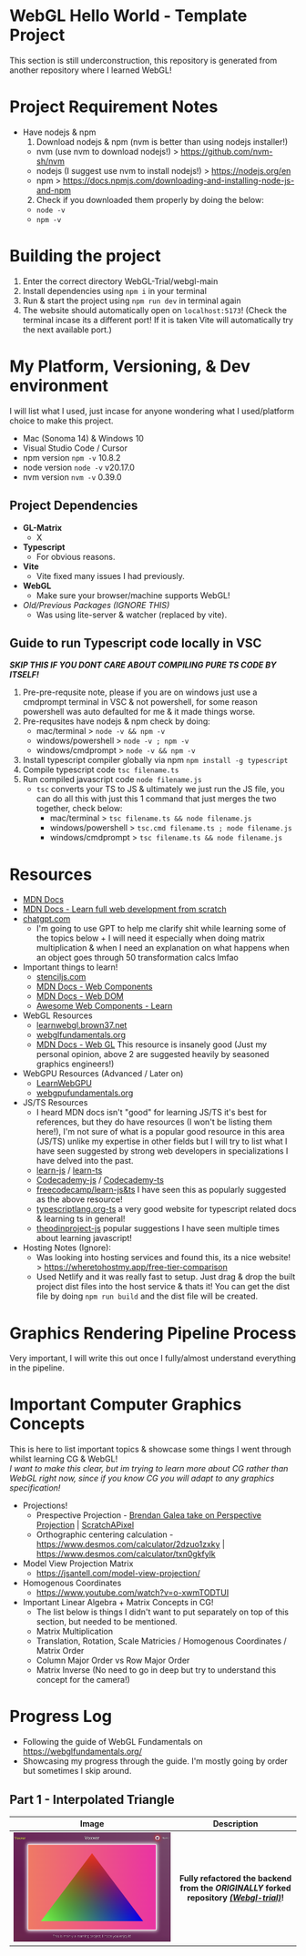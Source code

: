 # WebGL Hello World - Template Project
This section is still underconstruction, this repository is generated from another repository where I learned WebGL!

# Project Requirement Notes
- Have nodejs & npm
  1. Download nodejs & npm (nvm is better than using nodejs installer!)
    - nvm (use nvm to download nodejs!) > https://github.com/nvm-sh/nvm
    - nodejs (I suggest use nvm to install nodejs!) > https://nodejs.org/en
    - npm > https://docs.npmjs.com/downloading-and-installing-node-js-and-npm
  2. Check if you downloaded them properly by doing the below:
    - ```node -v```
    - ```npm -v```

# Building the project
1. Enter the correct directory WebGL-Trial/webgl-main
2. Install dependencies using ```npm i``` in your terminal
3. Run & start the project using ```npm run dev``` in terminal again
4. The website should automatically open on ```localhost:5173```! (Check the terminal incase its a different port! If it is taken Vite will automatically try the next available port.)

# My Platform, Versioning, & Dev environment
I will list what I used, just incase for anyone wondering what I used/platform choice to make this project.
- Mac (Sonoma 14) & Windows 10
- Visual Studio Code / Cursor
- npm version ```npm -v```  10.8.2
- node version ```node -v``` v20.17.0
- nvm version ```nvm -v``` 0.39.0

## Project Dependencies
  - **GL-Matrix**
    - X
  - **Typescript**
    - For obvious reasons.  
  - **Vite**
    - Vite fixed many issues I had previously.
  - **WebGL**
    - Make sure your browser/machine supports WebGL! 
  - *Old/Previous Packages (IGNORE THIS)*
    - Was using lite-server & watcher (replaced by vite).

## Guide to run Typescript code locally in VSC
***SKIP THIS IF YOU DONT CARE ABOUT COMPILING PURE TS CODE BY ITSELF!***
  1. Pre-pre-requsite note, please if you are on windows just use a cmdprompt terminal in VSC & not powershell, for some reason powershell was auto defaulted for me & it made things worse.
  2. Pre-requsites have nodejs & npm check by doing: 
       - mac/terminal > ```node -v && npm -v```
       - windows/powershell > ```node -v ; npm -v```
       - windows/cmdprompt > ```node -v && npm -v```
  3. Install typescript compiler globally via npm ```npm install -g typescript```
  4. Compile typescript code ```tsc filename.ts```
  5. Run compiled javascript code ```node filename.js```
     - ```tsc``` converts your TS to JS & ultimately we just run the JS file, you can do all this with just this 1 command that just merges the two together, check below:
       - mac/terminal > ```tsc filename.ts && node filename.js```
       - windows/powershell > ```tsc.cmd filename.ts ; node filename.js```
       - windows/cmdprompt > ```tsc filename.ts && node filename.js```

# Resources
- [MDN Docs](https://developer.mozilla.org/en-US/)
- [MDN Docs - Learn full web development from scratch](https://developer.mozilla.org/en-US/docs/Learn)
- [chatgpt.com](https://chatgpt.com/)
  - I'm going to use GPT to help me clarify shit while learning some of the topics below + I will need it especially when doing matrix multiplication & when I need an explanation on what happens when an object goes through 50 transformation calcs lmfao
- Important things to learn!
  - [stenciljs.com](https://stenciljs.com/)
  - [MDN Docs - Web Components](https://developer.mozilla.org/en-US/docs/Web/API/Web_components)
  - [MDN Docs - Web DOM](https://developer.mozilla.org/en-US/docs/Web/API/Document_Object_Model/Introduction)
  - [Awesome Web Components - Learn](https://github.com/web-padawan/awesome-web-components)
- WebGL Resources
  - [learnwebgl.brown37.net](https://learnwebgl.brown37.net/rendering/introduction.html)
  - [webglfundamentals.org](https://webglfundamentals.org/)
  - [MDN Docs - Web GL](https://developer.mozilla.org/en-US/docs/Web/API/WebGL_API/Tutorial/Getting_started_with_WebGL) This resource is insanely good (Just my personal opinion, above 2 are suggested heavily by seasoned graphics engineers!)
- WebGPU Resources (Advanced / Later on)
  - [LearnWebGPU](https://eliemichel.github.io/LearnWebGPU/)
  - [webgpufundamentals.org](https://webgpufundamentals.org/)
- JS/TS Resources
  - I heard MDN docs isn't "good" for learning JS/TS it's best for references, but they do have resources (I won't be listing them here!), I'm not sure of what is a popular good resource in this area (JS/TS) unlike my expertise in other fields but I will try to list what I have seen suggested by strong web developers in specializations I have delved into the past.
  - [learn-js](https://www.learn-js.org/) / [learn-ts](https://www.learn-ts.org/)
  - [Codecademy-js](https://www.codecademy.com/learn/introduction-to-javascript) / [Codecademy-ts](https://www.codecademy.com/learn/learn-typescript)
  - [freecodecamp/learn-js&ts](https://www.freecodecamp.org/learn/) I have seen this as popularly suggested as the above resource!
  - [typescriptlang.org-ts](https://www.typescriptlang.org/docs/) a very good website for typescript related docs & learning ts in general!
  - [theodinproject-js](https://www.theodinproject.com/) popular suggestions I have seen multiple times about learning javascript!
- Hosting Notes (Ignore):
  - Was looking into hosting services and found this, its a nice website! > https://wheretohostmy.app/free-tier-comparison
  - Used Netlify and it was really fast to setup. Just drag & drop the built project dist files into the host service & thats it! You can get the dist file by doing ```npm run build``` and the dist file will be created.
 
# Graphics Rendering Pipeline Process
Very important, I will write this out once I fully/almost understand everything in the pipeline.

# Important Computer Graphics Concepts
This is here to list important topics & showcase some things I went through whilst learning CG & WebGL!  
*I want to make this clear, but im trying to learn more about CG rather than WebGL right now, since if you know CG you will adapt to any graphics specification!*

- Projections!
  - Prespective Projection - [Brendan Galea take on Perspective Projection](https://www.youtube.com/watch?v=U0_ONQQ5ZNM&ab_channel=BrendanGalea) | [ScratchAPixel](https://www.scratchapixel.com/lessons/3d-basic-rendering/perspective-and-orthographic-projection-matrix/projection-matrix-introduction.html)
  - Orthographic centering calculation - https://www.desmos.com/calculator/2dzuo1zxky | https://www.desmos.com/calculator/txn0gkfylk
- Model View Projection Matrix
  - https://jsantell.com/model-view-projection/
- Homogenous Coordinates
  - https://www.youtube.com/watch?v=o-xwmTODTUI
- Important Linear Algebra + Matrix Concepts in CG!
  - The list below is things I didn't want to put separately on top of this section, but needed to be mentioned.
  - Matrix Multiplication
  - Translation, Rotation, Scale Matricies / Homogenous Coordinates / Matrix Order
  - Column Major Order vs Row Major Order
  - Matrix Inverse (No need to go in deep but try to understand this concept for the camera!)

# Progress Log
- Following the guide of WebGL Fundamentals on https://webglfundamentals.org/
- Showcasing my progress through the guide. I'm mostly going by order but sometimes I skip around.

## Part 1 - Interpolated Triangle
| Image      | Description |
| :---:        |    :---:   |
| <img src="readme-images/1-Hello-World-Interpolated.png">   | **Fully refactored the backend from the *ORIGINALLY* forked repository *[(Webgl-trial)](https://github.com/j-2k/webgl-trial)*!** |



